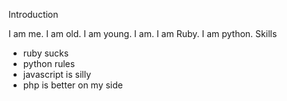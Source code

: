 Introduction

I am me.
I am old.
I am young.
I am.
I am Ruby.
I am python.
Skills
* ruby sucks
* python rules
* javascript is silly
* php is better on my side
